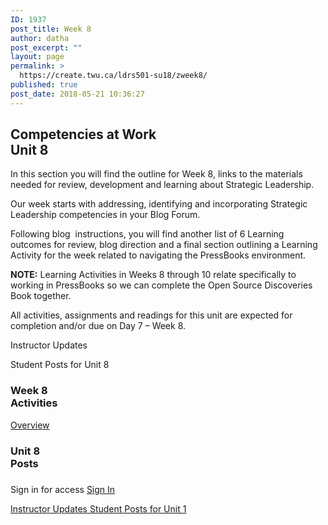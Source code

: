 ```yaml
---
ID: 1937
post_title: Week 8
author: datha
post_excerpt: ""
layout: page
permalink: >
  https://create.twu.ca/ldrs501-su18/zweek8/
published: true
post_date: 2018-05-21 10:36:27
---
```

<!--themify_builder_static-->

<h2>Competencies at Work<br/>Unit 8</h2>

In this section you will find the outline for Week 8, links to the materials needed for review, development and learning about Strategic Leadership.</p>

Our week starts with addressing, identifying and incorporating Strategic Leadership competencies in your Blog Forum.

Following blog  instructions, you will find another list of 6 Learning outcomes for review, blog direction and a final section outlining a Learning Activity for the week related to navigating the PressBooks environment.

<strong>NOTE:</strong> Learning Activities in Weeks 8 through 10 relate specifically to working in PressBooks so we can complete the Open Source Discoveries Book together.

All activities, assignments and readings for this unit are expected for completion and/or due on Day 7 &#8211; Week 8.

Instructor Updates

Student Posts for Unit 8

<h3>Week 8<br/>Activities</h3>

<a href="https://create.twu.ca/ldrs501-su18/unit-8/"> Overview </a>

<h3>Unit 8<br/>Posts</h3>

<h3></h3>

Sign in for access 
 <a href="https://create.twu.ca/wp-admin"> Sign In </a>

<a href="https://create.twu.ca/ldrs501-su18/category/u8-updates"> Instructor Updates </a> <a href="https://create.twu.ca/ldrs501-su18/category/unit-8"> Student Posts for Unit 1 </a><!--/themify_builder_static-->
